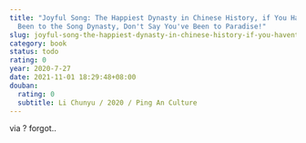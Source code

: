 ```yaml
---
title: "Joyful Song: The Happiest Dynasty in Chinese History, if You Haven't
  Been to the Song Dynasty, Don't Say You've Been to Paradise!"
slug: joyful-song-the-happiest-dynasty-in-chinese-history-if-you-havent-been-to-the-song-dynasty-dont-say-youve-been-to-paradise
category: book
status: todo
rating: 0
year: 2020-7-27
date: 2021-11-01 18:29:48+08:00
douban:
  rating: 0
  subtitle: Li Chunyu / 2020 / Ping An Culture
---
```


via ? forgot..

